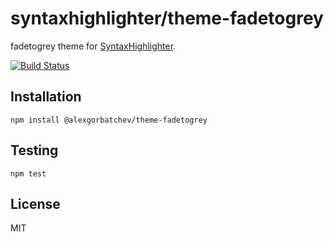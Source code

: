 # syntaxhighlighter/theme-fadetogrey

fadetogrey theme for [SyntaxHighlighter](https://github.com/syntaxhighlighter).

[![Build Status](https://travis-ci.org/syntaxhighlighter/theme-fadetogrey.svg)](https://travis-ci.org/syntaxhighlighter/theme-fadetogrey)

## Installation

    npm install @alexgorbatchev/theme-fadetogrey

## Testing

    npm test

## License

MIT

